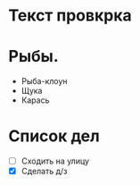 # Текст провкрка

# Рыбы.
* Рыба-клоун
* Щука
* Карась

# Список дел
* [ ] Сходить на улицу
* [X] Сделать д/з